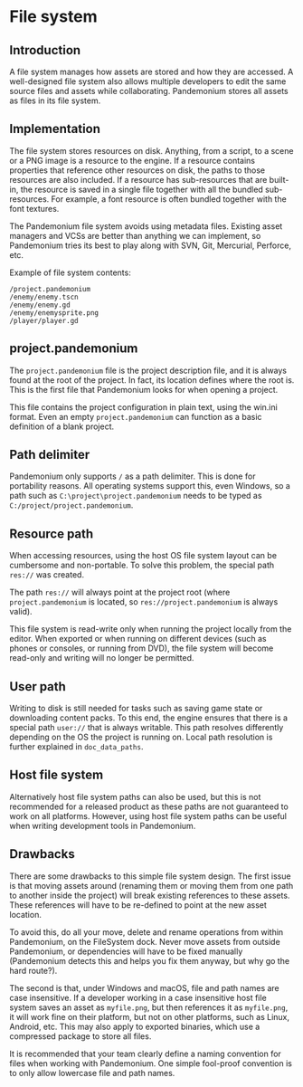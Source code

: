 

# File system

## Introduction

A file system manages how assets are stored and how they are accessed.
A well-designed file system also allows multiple developers to edit the
same source files and assets while collaborating. Pandemonium stores
all assets as files in its file system.

## Implementation

The file system stores resources on disk. Anything, from a script, to a scene or a
PNG image is a resource to the engine. If a resource contains properties
that reference other resources on disk, the paths to those resources are also
included. If a resource has sub-resources that are built-in, the resource is
saved in a single file together with all the bundled sub-resources. For
example, a font resource is often bundled together with the font textures.

The Pandemonium file system avoids using metadata files. Existing asset managers and VCSs 
are better than anything we can implement, so Pandemonium tries its best to play along 
with SVN, Git, Mercurial, Perforce, etc.

Example of file system contents:


```
/project.pandemonium
/enemy/enemy.tscn
/enemy/enemy.gd
/enemy/enemysprite.png
/player/player.gd
```

## project.pandemonium

The `project.pandemonium` file is the project description file, and it is always found 
at the root of the project. In fact, its location defines where the root is. This
is the first file that Pandemonium looks for when opening a project.

This file contains the project configuration in plain text, using the win.ini
format. Even an empty `project.pandemonium` can function as a basic definition of 
a blank project.

## Path delimiter

Pandemonium only supports `/` as a path delimiter. This is done for
portability reasons. All operating systems support this, even Windows,
so a path such as `C:\project\project.pandemonium` needs to be typed as
`C:/project/project.pandemonium`.

## Resource path

When accessing resources, using the host OS file system layout can be
cumbersome and non-portable. To solve this problem, the special path
`res://` was created.

The path `res://` will always point at the project root (where
`project.pandemonium` is located, so `res://project.pandemonium` is always
valid).

This file system is read-write only when running the project locally from
the editor. When exported or when running on different devices (such as
phones or consoles, or running from DVD), the file system will become
read-only and writing will no longer be permitted.

## User path

Writing to disk is still needed for tasks such as saving game state or 
downloading content packs. To this end, the engine ensures that there is a
special path `user://` that is always writable. This path resolves 
differently depending on the OS the project is running on. Local path 
resolution is further explained in `doc_data_paths`.

## Host file system

Alternatively host file system paths can also be used, but this is not recommended
for a released product as these paths are not guaranteed to work on all platforms.
However, using host file system paths can be useful when writing development
tools in Pandemonium.

## Drawbacks

There are some drawbacks to this simple file system design. The first issue is that
moving assets around (renaming them or moving them from one path to another inside
the project) will break existing references to these assets. These references will
have to be re-defined to point at the new asset location.

To avoid this, do all your move, delete and rename operations from within Pandemonium, on 
the FileSystem dock. Never move assets from outside Pandemonium, or dependencies will have 
to be fixed manually (Pandemonium detects this and helps you fix them anyway, but why
go the hard route?).

The second is that, under Windows and macOS, file and path names are case insensitive.
If a developer working in a case insensitive host file system saves an asset as `myfile.png`,
but then references it as `myfile.png`, it will work fine on their platform, but not
on other platforms, such as Linux, Android, etc. This may also apply to exported binaries,
which use a compressed package to store all files.

It is recommended that your team clearly define a naming convention for files when
working with Pandemonium. One simple fool-proof convention is to only allow lowercase
file and path names.
